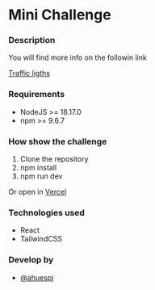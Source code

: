 # Mini Challenge

### Description 

You will find more info on the followin link

[Traffic ligths]

[Traffic ligths]: <https://www.codewars.com/kata/5d230e119dd9860028167fa5>

### Requirements

- NodeJS >= 18.17.0
- npm >= 9.6.7

### How show the challenge

1. Clone the repository
2. npm install
3. npm run dev

Or open in [Vercel](https://tech-house-challenge-traffic-light.vercel.app/)

### Technologies used

- React
- TailwindCSS

### Develop by

- [@ahuespi](https://github.com/ahuespi)